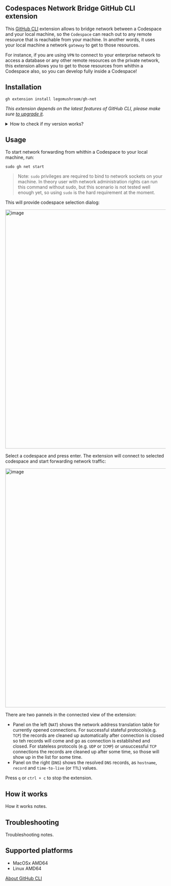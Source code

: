 ## Codespaces Network Bridge GitHub CLI extension

This [GitHub CLI](https://cli.github.com/) extension allows to bridge network between a Codespace and your local machine, so the `Codespace` can reach out to any remote resource that is reachable from your machine. In another words, it uses your local machine a network `gateway` to get to those resources.

For instance, if you are using `VPN` to connect to your enterprise network to access a database or any other remote resources on the private network, this extension allows you to get to those resources from whithin a Codespace also, so you can develop fully inside a Codespace!

## Installation

```shell
gh extension install legomushroom/gh-net
```

*This extension depends on the latest features of GitHub CLI, please make sure [to upgrade it](https://github.com/cli/cli#installation).*

<details>
    <summary>How to check if my version works?</summary>
    Run `gh codespace select` command, if it opens the codespace selection dialog, you are good to go!
    <img width="749" alt="image" src="https://user-images.githubusercontent.com/1478800/161620032-c999de5a-7445-4662-bedd-95be830556e9.png">
</details>

## Usage

To start network forwarding from whithin a Codespace to your local machine, run:

```shell
sudo gh net start
```

> Note: `sudo` privileges are required to bind to network sockets on your machine. In theory user with network administration rights can run this command without sudo, but this scenario is not tested well enough yet, so using `sudo` is the hard requirement at the moment.

This will provide codespace selection dialog:

<img width="749" alt="image" src="https://user-images.githubusercontent.com/1478800/161616184-4cd42419-6d97-440c-bf26-cb713baa7607.png">

Select a codespace and press enter. The extension will connect to selected codespace and start forwarding network traffic:

<img width="749" alt="image" src="https://user-images.githubusercontent.com/1478800/161617508-b65de564-60f3-46c8-8394-5b28c8ac477b.png">

There are two pannels in the connected view of the extension:

- Panel on the left (`NAT`) shows the network address translation table for currently opened connections. For successful stateful protocols(e.g. `TCP`) the records are cleaned up automatically after connection is closed so teh records will come and go as connection is established and closed. For stateless protocols (e.g. `UDP` or `ICMP`) or unsuccessful `TCP` connections the records are cleaned up after some time, so those will show up in the list for some time.
- Panel on the right (`DNS`) shows the resolved `DNS` records, as `hostname`, `record` and `time-to-live` (or `TTL`) values.


Press `q` or `ctrl + c` to stop the extension.

## How it works

How it works notes.

## Troubleshooting

Troubleshooting notes.

## Supported platforms

- MacOSx AMD64
- Linux AMD64

[About GitHub CLI](https://cli.github.com/)

